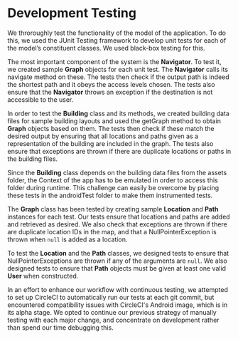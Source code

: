 # Development Testing

We throroughly test the functionality of the model of the application. To do this, we used the JUnit Testing framework to develop unit tests for each of the model’s constituent classes. We used black-box testing for this.

The most important component of the system is the **Navigator**. To test it, we created sample **Graph** objects for each unit test. The **Navigator** calls its navigate method on these. The tests then check if the output path is indeed the shortest path and it obeys the access levels chosen. The tests also ensure that the **Navigator** throws an exception if the destination is not accessible to the user.

In order to test the **Building** class and its methods, we created building data files for sample building layouts and used the getGraph method to obtain **Graph** objects based on them. The tests then check if these match the desired output by ensuring that all locations and paths given as a representation of the building are included in the graph. The tests also ensure that exceptions are thrown if there are duplicate locations or paths in the building files.

Since the **Building** class depends on the building data files from the assets folder, the Context of the app has to be emulated in order to access this folder during runtime. This challenge can easily be overcome by placing these tests in the androidTest folder to make them instrumented tests.

The **Graph** class has been tested by creating sample **Location** and **Path** instances for each test. Our tests ensure that locations and paths are added and retrieved as desired. We also check that exceptions are thrown if there are duplicate location IDs in the map, and that a NullPointerException is thrown when `null` is added as a location.

To test the **Location** and the **Path** classes, we designed tests to ensure that NullPointerExceptions are thrown if any of the arguments are `null`. We also designed tests to ensure that **Path** objects must be given at least one valid **User** when constructed.

In an effort to enhance our workflow with continuous testing, we attempted to set up CircleCI to automatically run our tests at each git commit, but encountered compatibility issues with CircleCI's Android image, which is in its alpha stage. We opted to continue our previous strategy of manually testing with each major change, and concentrate on development rather than spend our time debugging this.